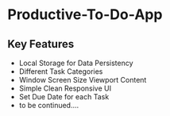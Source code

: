 # Productive-To-Do-App

## Key Features
- Local Storage for Data Persistency
- Different Task Categories
- Window Screen Size Viewport Content
- Simple Clean Responsive UI
- Set Due Date for each Task
- to be continued....
